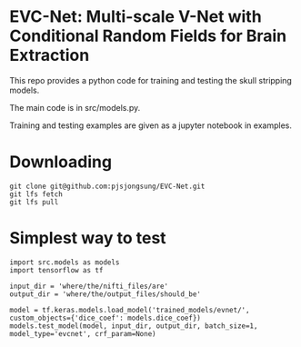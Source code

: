 # EVC-Net: Multi-scale V-Net with Conditional Random Fields for Brain Extraction

This repo provides a python code for training and testing the skull stripping models.

The main code is in src/models.py.

Training and testing examples are given as a jupyter notebook in examples.

# Downloading
```
git clone git@github.com:pjsjongsung/EVC-Net.git
git lfs fetch
git lfs pull
```

# Simplest way to test
```
import src.models as models
import tensorflow as tf

input_dir = 'where/the/nifti_files/are'
output_dir = 'where/the/output_files/should_be'

model = tf.keras.models.load_model('trained_models/evnet/', custom_objects={'dice_coef': models.dice_coef})
models.test_model(model, input_dir, output_dir, batch_size=1, model_type='evcnet', crf_param=None)
```

